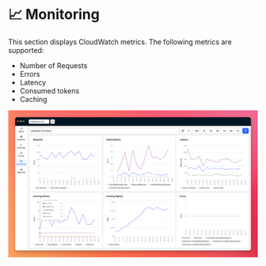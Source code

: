 # 📈 Monitoring

This section displays CloudWatch metrics. The following metrics are supported:

- Number of Requests
- Errors
- Latency
- Consumed tokens
- Caching

![AWS AppSync API monitoring](./img/appsync-api-metrics.png)
